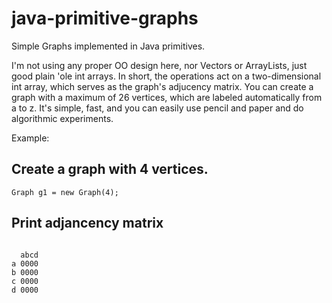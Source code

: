 # java-primitive-graphs
Simple Graphs implemented in Java primitives. 

I'm not using any proper OO design here, nor Vectors or ArrayLists, just good plain 'ole int arrays.
In short, the operations act on a two-dimensional int array, which serves as the graph's adjucency matrix.
You can create a graph with a maximum of 26 vertices, which are labeled automatically from a to z.
It's simple, fast, and you can easily use pencil and paper and do algorithmic experiments.

Example:

## Create a graph with 4 vertices. 

```Graph g1 = new Graph(4);```

## Print adjancency matrix

``` g1.printAdjMatrix();

  abcd
a 0000
b 0000
c 0000
d 0000
```
